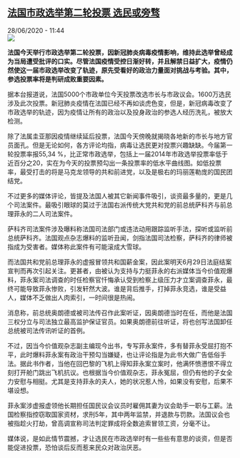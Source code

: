 <!--1593341707000-->
[法国市政选举第二轮投票 选民或旁骛](http://www.rfi.fr//cn/%E6%B3%95%E5%9B%BD/20200628-%E6%B3%95%E5%9B%BD%E5%B8%82%E6%94%BF%E9%80%89%E4%B8%BE%E7%AC%AC%E4%BA%8C%E8%BD%AE%E6%8A%95%E7%A5%A8-%E9%80%89%E6%B0%91%E6%88%96%E6%97%81%E9%AA%9B)
------

<div>28/06/2020 - 11:44</div><img src="https://s.rfi.fr/media/display/da35e862-b922-11ea-8303-005056a98db9/w:310/p:16x9/2020-06-28T081858Z_2053115374_RC28IH9NKVU3_RTRMADP_3_FRANCE-ELECTION.JPG"><p><strong>法国今天举行市政选举第二轮投票，因新冠肺炎病毒疫情影响，维持此选举曾经成为当局遭受批评的口实。尽管法国疫情受控日渐好转，并且解禁日益扩大，疫情仍然使这一届市政选举改变了轨迹，原先受看好的政治力量面对挑战与考验。其中，参选投票率将是判研成败重要因素。</strong></p><div class="t-content__body u-clearfix"><div class="m-interstitial"></div><p>据本台报道说，法国5000个市政单位今天投票改选市长与市政议会。1600万选民涉及此次投票。新冠肺炎疫情在法国已经不再如谈虎色变，但是，新冠病毒改变了市政选举的轨迹，因为疫情让所有的政治以及投身政治的参选人经历洗礼，被放大检测。</p><p>除了法属圭亚那因疫情继续延后投票，法国今天傍晚就揭晓各地新的市长与地方官员面孔。但是无论如何，各方评论均指，病毒让选民更对投票兴趣缺缺。今届第一轮投票率报55,34 %，比正常市政选举，包括上一届2014年市政选举投票率低于近百分之20，实在为今天的投票预勾出一条投票率的低水平曲线图。如低投票率，最受打击的将是马克龙领导的共和前进党，以及是极右的玛丽莲勒庞的国民团结党。</p><p>不过更多的媒体评论，皆提及法国人被其它新闻事件吸引，谈资最多量的，更是几个司法案件。最吸引眼球的莫过于法国右派传统大党共和党的前总统萨科齐与前总理菲永的二人司法案件。</p><p>萨科齐司法案件涉及曝料称法国司法部门或违法动用跟踪监听手法，探听或监听前总统萨科齐。法国观点杂志爆料的监听丑闻，剑指法国司法检察，萨科齐的律师被指成为受害者。媒体称此案件有可能滚成大雪球。</p><p>而法国共和党前总理菲永的虚报冒领共和国薪金案，因此案明天6月29日法庭结案宣判而再次引起关注。更甚者，由被认为支持与力挺菲永的右派媒体当今价值观爆料，菲永案司法调查的时任检察官忏悔承认受到检察上级压力才立案调查菲永，最终可能导致菲永惨败，引发轩然大波。谁是背后推手，打掉菲永竞选，谁是受益人，媒体不乏做出人肉索引，一时间很是热闹。</p><p>消息称，前总统奥朗德或被司法传召作此案听证，因奥朗德当时在任，而他是法国三权分立与司法独立最高监护保证官员。如果奥朗德前往听证，将也创写法国卸任总统被司法传讯听证的首例。</p><p>不过，因当今价值观杂志副主编现今出书，专写菲永案件，多有替菲永受屈打抱不平，此时爆料菲永案有政治干预勾当嫌疑，也让评论指是为此书大做广告低俗手法。据此书作者，当他在回巴黎的飞机上得知菲永案立案时，他满怀愤懑恨不得立刻打开舱门跳出飞机抗议。也根据当今价值观杂志，菲永冤屈，但仍有他的子女全力安慰与相挺。尤其是支持菲永的夫人，她的状况惹人怜，如果没有安慰，后果不堪设想。</p><p>菲永案涉虚报虚领他长期担任国民议会议员时雇佣其妻为议会助手一职与工薪。法国检察指控窃取国家资材，求刑5年，其中两年监禁，并退款与罚款。法国议会也被指趁火打劫，曾高调宣称司法判定罪成将全数追索冒领工资，分毫不让。</p><p>媒体说，是如此情节震撼，才让选民在市政选举时有一些些有意思的谈资，但是否能促进投票，恐怕谈后反而惹来民众对政治厌恶。</p><div class="o-self-promo o-self-promo--nl o-self-promo--hidden" data-selfpromo-newsletter></div><div class="o-self-promo o-self-promo--app o-self-promo--hidden" data-selfpromo-app></div></div>

